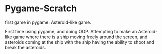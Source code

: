 # Pygame-Scratch
first game in pygame. Asteroid-like game.

First time using pygame, and doing OOP. Attempting to make an Asteroid-like game
where there is a ship moving freely around the screen, and asteroids coming at the ship
with the ship having the ability to shoot and break the asteroids.
